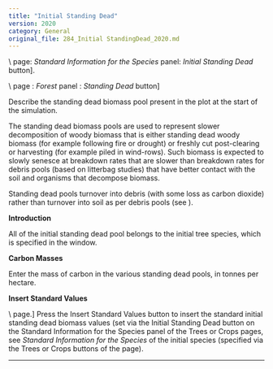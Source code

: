 ```yaml
---
title: "Initial Standing Dead"
version: 2020
category: General
original_file: 284_Initial StandingDead_2020.md
---
```


\ page: *Standard Information for the Species*
panel: *Initial Standing Dead* button\].

\ page : *Forest*
panel : *Standing Dead* button\]

Describe the standing dead biomass pool present in the plot at the start
of the simulation.

The standing dead biomass pools are used to represent slower
decomposition of woody biomass that is either standing dead woody
biomass (for example following fire or drought) or freshly cut
post-clearing or harvesting (for example piled in wind-rows). Such
biomass is expected to slowly senesce at breakdown rates that are slower
than breakdown rates for debris pools (based on litterbag studies) that
have better contact with the soil and organisms that decompose biomass.

Standing dead pools turnover into debris (with some loss as carbon
dioxide) rather than turnover into soil as per debris pools (see
).

**Introduction**

All of the initial standing dead pool belongs to the initial tree
species, which is specified in the  window.

**Carbon Masses**

Enter the mass of carbon in the various standing dead pools, in tonnes
per hectare.

**Insert Standard Values**

\ page.\] Press the Insert
Standard Values button to insert the standard initial standing dead
biomass values (set via the Initial Standing Dead button on the Standard
Information for the Species panel of the Trees or Crops pages, see
*Standard Information for the Species* of the initial species (specified
via the Trees or Crops buttons of the  page).

------------------------------------------------------------------------